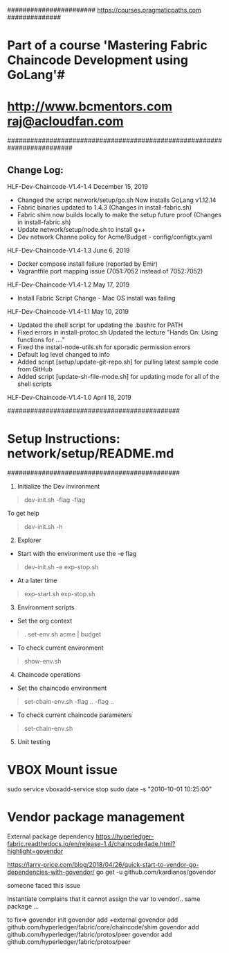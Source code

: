 
####################### https://courses.pragmaticpaths.com ##############
# Part of a course 'Mastering Fabric Chaincode Development using GoLang'#
# http://www.bcmentors.com      raj@acloudfan.com                       #
#########################################################################

Change Log:
----------
HLF-Dev-Chaincode-V1.4-1.4      December 15, 2019
* Changed the script network/setup/go.sh      Now installs GoLang v1.12.14
* Fabric binaries updated to 1.4.3 (Changes in install-fabric.sh)
* Fabric shim now builds locally to make the setup future proof (Changes in install-fabric.sh)
* Update network/setup/node.sh to install g++
* Dev network Channe policy for Acme/Budget - config/configtx.yaml

HLF-Dev-Chaincode-V1.4-1.3      June 6, 2019
* Docker compose install failure (reported by Emir)
* Vagrantfile port mapping issue (7051:7052 instead of 7052:7052)

HLF-Dev-Chaincode-V1.4-1.2      May 17, 2019
* Install Fabric Script Change - Mac OS install was failing

HLF-Dev-Chaincode-V1.4-1.1      May 10, 2019

* Updated the shell script for updating the .bashrc for PATH
* Fixed errors in install-protoc.sh
  Updated the lecture "Hands On: Using functions for ...."
* Fixed the install-node-utils.sh for sporadic permission errors
* Default log level changed to info
* Added script [setup/update-git-repo.sh] for pulling latest sample code from GitHub
* Added script [update-sh-file-mode.sh] for updating mode for all of the shell scripts

HLF-Dev-Chaincode-V1.4-1.0      April 18, 2019


#############################################
# Setup Instructions: network/setup/README.md
#############################################



1. Initialize the Dev invironment
> dev-init.sh   -flag  -flag

To get help
> dev-init.sh -h

2. Explorer
- Start with the environment use the -e flag
> dev-init.sh -e
> exp-stop.sh

- At a later time
> exp-start.sh
> exp-stop.sh

3. Environment scripts
- Set the org context
>  .   set-env.sh    acme | budget
- To check current environment
> show-env.sh

4. Chaincode operations
- Set the chaincode environment
> set-chain-env.sh  -flag ..  -flag ..
- To check current chaincode parameters
> set-chain-env.sh   

5. Unit testing



# VBOX Mount issue
sudo service vboxadd-service stop
sudo date -s "2010-10-01 10:25:00"

Vendor package management
==========================

External package dependency
https://hyperledger-fabric.readthedocs.io/en/release-1.4/chaincode4ade.html?highlight=govendor


https://larry-price.com/blog/2018/04/26/quick-start-to-vendor-go-dependencies-with-govendor/
go get -u github.com/kardianos/govendor

someone faced this issue

Instantiate complains that it cannot assign the var to vendor/.. same package ...

to fix=>
govendor init
govendor add +external
govendor add github.com/hyperledger/fabric/core/chaincode/shim
govendor add github.com/hyperledger/fabric/protos/peer
govendor add github.com/hyperledger/fabric/protos/peer

